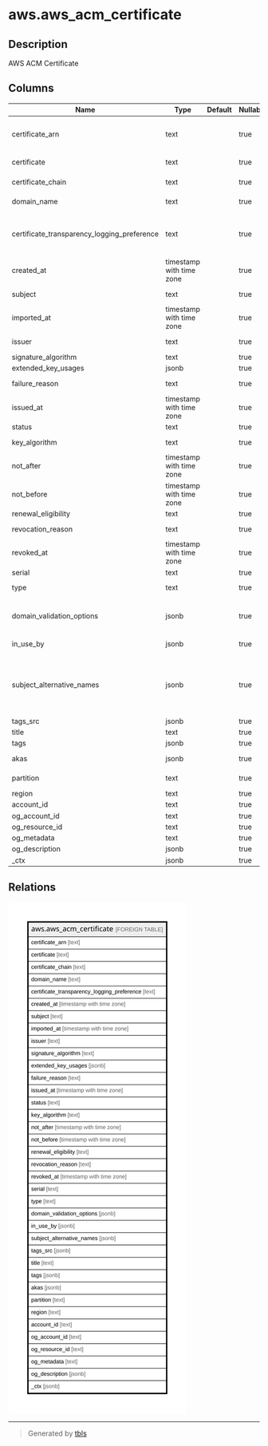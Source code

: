 # aws.aws_acm_certificate

## Description

AWS ACM Certificate

## Columns

| Name | Type | Default | Nullable | Children | Parents | Comment |
| ---- | ---- | ------- | -------- | -------- | ------- | ------- |
| certificate_arn | text |  | true |  |  | Amazon Resource Name (ARN) of the certificate. This is of the form: arn:aws:acm:region:123456789012:certificate/12345678-1234-1234-1234-123456789012 |
| certificate | text |  | true |  |  | The ACM-issued certificate corresponding to the ARN specified as input |
| certificate_chain | text |  | true |  |  | The ACM-issued certificate corresponding to the ARN specified as input |
| domain_name | text |  | true |  |  | Fully qualified domain name (FQDN), such as www.example.com or example.com, for the certificate |
| certificate_transparency_logging_preference | text |  | true |  |  | Indicates whether to opt in to or out of certificate transparency logging. Certificates that are not logged typically generate a browser error. Transparency makes it possible for you to detect SSL/TLS certificates that have been mistakenly or maliciously issued for your domain. |
| created_at | timestamp with time zone |  | true |  |  | The time at which the certificate was requested. This value exists only when the certificate type is AMAZON_ISSUED |
| subject | text |  | true |  |  | The name of the entity that is associated with the public key contained in the certificate |
| imported_at | timestamp with time zone |  | true |  |  | The name of the certificate authority that issued and signed the certificate |
| issuer | text |  | true |  |  | The name of the certificate authority that issued and signed the certificate |
| signature_algorithm | text |  | true |  |  | The algorithm that was used to sign the certificate |
| extended_key_usages | jsonb |  | true |  |  | Specify one or more ExtendedKeyUsage extension values. |
| failure_reason | text |  | true |  |  | The reason the certificate request failed. This value exists only when the certificate status is FAILED |
| issued_at | timestamp with time zone |  | true |  |  | A list of ARNs for the AWS resources that are using the certificate. A certificate can be used by multiple AWS resources |
| status | text |  | true |  |  | The status of the certificate |
| key_algorithm | text |  | true |  |  | The algorithm that was used to generate the public-private key pair |
| not_after | timestamp with time zone |  | true |  |  | The time after which the certificate is not valid |
| not_before | timestamp with time zone |  | true |  |  | The time before which the certificate is not valid |
| renewal_eligibility | text |  | true |  |  | Specifies whether the certificate is eligible for renewal. |
| revocation_reason | text |  | true |  |  | The reason the certificate was revoked. This value exists only when the certificate status is REVOKED |
| revoked_at | timestamp with time zone |  | true |  |  | The time at which the certificate was revoked. This value exists only when the certificate status is REVOKED |
| serial | text |  | true |  |  | The serial number of the certificate |
| type | text |  | true |  |  | The source of the certificate. For certificates provided by ACM, this value is AMAZON_ISSUED. |
| domain_validation_options | jsonb |  | true |  |  | Contains information about the initial validation of each domain name that occurs as a result of the RequestCertificate request. This field exists only when the certificate type is AMAZON_ISSUED |
| in_use_by | jsonb |  | true |  |  | A list of ARNs for the AWS resources that are using the certificate |
| subject_alternative_names | jsonb |  | true |  |  | One or more domain names (subject alternative names) included in the certificate. This list contains the domain names that are bound to the public key that is contained in the certificate. The subject alternative names include the canonical domain name (CN) of the certificate and additional domain names that can be used to connect to the website |
| tags_src | jsonb |  | true |  |  | A list of tags associated with certificate |
| title | text |  | true |  |  | Title of the resource. |
| tags | jsonb |  | true |  |  | A map of tags for the resource. |
| akas | jsonb |  | true |  |  | Array of globally unique identifier strings (also known as) for the resource. |
| partition | text |  | true |  |  | The AWS partition in which the resource is located (aws, aws-cn, or aws-us-gov). |
| region | text |  | true |  |  | The AWS Region in which the resource is located. |
| account_id | text |  | true |  |  | The AWS Account ID in which the resource is located. |
| og_account_id | text |  | true |  |  | The Platform Account ID in which the resource is located. |
| og_resource_id | text |  | true |  |  | The unique ID of the resource in opengovernance. |
| og_metadata | text |  | true |  |  | Platform Metadata of the AWS resource. |
| og_description | jsonb |  | true |  |  | The full model description of the resource |
| _ctx | jsonb |  | true |  |  | Steampipe context in JSON form, e.g. connection_name. |

## Relations

![er](aws.aws_acm_certificate.svg)

---

> Generated by [tbls](https://github.com/k1LoW/tbls)
